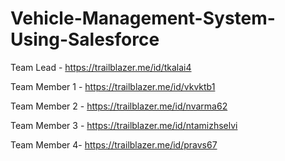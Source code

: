 # Vehicle-Management-System-Using-Salesforce

 Team Lead - https://trailblazer.me/id/tkalai4 
 
Team Member 1 - https://trailblazer.me/id/vkvktb1 
 
Team Member 2 - https://trailblazer.me/id/nvarma62 
 
Team Member 3 - https://trailblazer.me/id/ntamizhselvi 

Team Member 4- https://trailblazer.me/id/pravs67  
